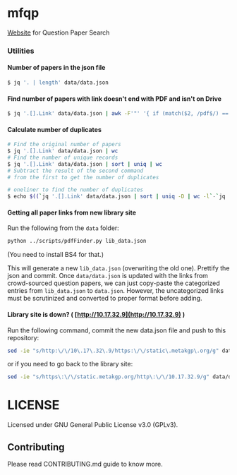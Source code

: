 # mfqp
[Website](http://metakgp.github.io/mfqp/) for Question Paper Search

### Utilities

#### Number of papers in the json file

```sh
$ jq '. | length' data/data.json
```

#### Find number of papers with link doesn't end with PDF and isn't on Drive

```sh
$ jq '.[].Link' data/data.json | awk -F'"' '{ if (match($2, /pdf$/) == 0 && match($2, /drive.google.com/) == 0) { print $2 } }' | wc
```

#### Calculate number of duplicates

```sh
# Find the original number of papers
$ jq '.[].Link' data/data.json | wc
# Find the number of unique records
$ jq '.[].Link' data/data.json | sort | uniq | wc
# Subtract the result of the second command
# from the first to get the number of duplicates
```

```sh
# oneliner to find the number of duplicates
$ echo $((`jq '.[].Link' data/data.json | sort | uniq -D | wc -l`-`jq '.[].Link' data/data.json | sort | uniq -d | wc -l`))
```
#### Getting all paper links from new library site

Run the following from the `data` folder:

```sh
python ../scripts/pdfFinder.py lib_data.json
```
(You need to install BS4 for that.)

This will generate a new `lib_data.json` (overwriting the old one).
Prettify the json and commit.
Once `data/data.json` is updated with the links from crowd-sourced question papers,
we can just copy-paste the categorized entries from `lib_data.json` to `data.json`. 
However, the uncategorized links must be scrutinized and converted to proper format before adding.

#### Library site is down? ( [http://10.17.32.9](http://10.17.32.9) )

Run the following command, commit the new data.json file and
push to this repository:

```sh
sed -ie "s/http:\/\/10\.17\.32\.9/https:\/\/static\.metakgp\.org/g" data/data.json
```

or if you need to go back to the library site:

```sh
sed -ie "s/https\:\/\/static.metakgp.org/http\:\/\/10.17.32.9/g" data/data.json
```

# LICENSE
Licensed under GNU General Public License v3.0 (GPLv3).

## Contributing

Please read CONTRIBUTING.md guide to know more.